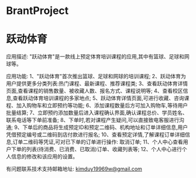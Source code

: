 # BrantProject
# 跃动体育

应用描述: "跃动体育"是一款线上预定体育培训课程的应用,其中有篮球、足球和网球等。

应用功能: 
      1、"跃动体育"首次推出篮球、足球和网球的培训课程; 
      2、跃动体育为用户提供更多分类列表:热门课程、最新课程、推荐课程类; 
      3、查看跃动体育详情页面,查看课程的销售数量、被收藏人数、报名方式、课程说明等;
      4、查看校区信息,查看跃动体育培训课程的多家地点;
      5、跃动体育详情页面,可进行收藏、咨询课程、加入购物车和立即预约等功能; 
      6、添加课程数量后方可加入购物车,等待用户批量结算;
      7、立即预约添加数量后进入课程确认界面,确认课程总价、学员姓名、联系电话等下单前准备; 
      8、下单时,若对课程产生疑问,可以直接致电客服进行沟通; 
      9、下单后的商品将生成预定ID和预定二维码、机构地址和订单详细信息,用户凭借预定编号或二维码到店付款进行报名;
      10、查看预定详情,了解课程订单详细信息,订单二维码等凭证,可对已下单的订单进行操作: 取消订单;
      11、个人中心查看用户下单的列表(待消费、已消费、已取消)订单、收藏列表等;
      12、个人中心进行个人信息的修改和该应用的设置。

有问题联系技术支持邮箱地址: kimduy19969w@gmail.com
